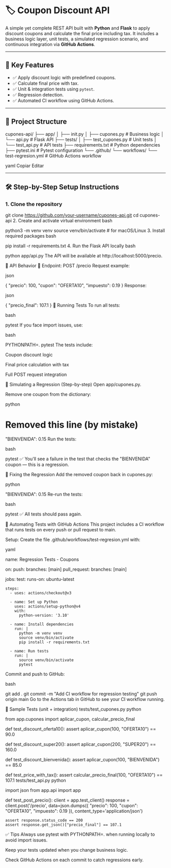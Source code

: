 # 🏷️ Coupon Discount API

A simple yet complete REST API built with **Python** and **Flask** to apply discount coupons and calculate the final price including tax. It includes a business logic layer, unit tests, a simulated regression scenario, and continuous integration via **GitHub Actions**.

---

## 📌 Key Features

- ✅ Apply discount logic with predefined coupons.
- ✅ Calculate final price with tax.
- ✅ Unit & integration tests using `pytest`.
- ✅ Regression detection.
- ✅ Automated CI workflow using GitHub Actions.

---

## 📁 Project Structure

cupones-api/
├── app/
│ ├── init.py
│ ├── cupones.py # Business logic
│ └── api.py # Flask API
├── tests/
│ ├── test_cupones.py # Unit tests
│ └── test_api.py # API tests
├── requirements.txt # Python dependencies
├── pytest.ini # Pytest configuration
└── .github/
└── workflows/
└── test-regresion.yml # GitHub Actions workflow

yaml
Copiar
Editar

---

## 🛠️ Step-by-Step Setup Instructions

### 1. Clone the repository


git clone https://github.com/your-username/cupones-api.git
cd cupones-api
2. Create and activate virtual environment
bash

python3 -m venv venv
source venv/bin/activate  # for macOS/Linux
3. Install required packages
bash

pip install -r requirements.txt
4. Run the Flask API locally
bash

python app/api.py
The API will be available at http://localhost:5000/precio.

🧠 API Behavior
🔁 Endpoint: POST /precio
Request example:

json

{
  "precio": 100,
  "cupon": "OFERTA10",
  "impuesto": 0.19
}
Response:

json

{
  "precio_final": 107.1
}
🧪 Running Tests
To run all tests:

bash

pytest
If you face import issues, use:

bash

PYTHONPATH=. pytest
The tests include:

Coupon discount logic

Final price calculation with tax

Full POST request integration

🔄 Simulating a Regression (Step-by-step)
Open app/cupones.py.

Remove one coupon from the dictionary:

python

# Removed this line (by mistake)
"BIENVENIDA": 0.15
Run the tests:

bash

pytest
✅ You'll see a failure in the test that checks the "BIENVENIDA" coupon — this is a regression.

🧯 Fixing the Regression
Add the removed coupon back in cupones.py:

python

"BIENVENIDA": 0.15
Re-run the tests:

bash

pytest
✅ All tests should pass again.

🤖 Automating Tests with GitHub Actions
This project includes a CI workflow that runs tests on every push or pull request to main.

Setup:
Create the file .github/workflows/test-regresion.yml with:

yaml

name: Regression Tests - Coupons

on:
  push:
    branches: [main]
  pull_request:
    branches: [main]

jobs:
  test:
    runs-on: ubuntu-latest

    steps:
      - uses: actions/checkout@v3

      - name: Set up Python
        uses: actions/setup-python@v4
        with:
          python-version: '3.10'

      - name: Install dependencies
        run: |
          python -m venv venv
          source venv/bin/activate
          pip install -r requirements.txt

      - name: Run tests
        run: |
          source venv/bin/activate
          pytest
          
Commit and push to GitHub:

bash

git add .
git commit -m "Add CI workflow for regression testing"
git push origin main
Go to the Actions tab in GitHub to see your CI workflow running.

🧪 Sample Tests (unit + integration)
tests/test_cupones.py
python

from app.cupones import aplicar_cupon, calcular_precio_final

def test_discount_oferta10():
    assert aplicar_cupon(100, "OFERTA10") == 90.0

def test_discount_super20():
    assert aplicar_cupon(200, "SUPER20") == 160.0

def test_discount_bienvenida():
    assert aplicar_cupon(100, "BIENVENIDA") == 85.0

def test_price_with_tax():
    assert calcular_precio_final(100, "OFERTA10") == 107.1
tests/test_api.py
python

import json
from app.api import app

def test_post_precio():
    client = app.test_client()
    response = client.post('/precio', data=json.dumps({
        "precio": 100,
        "cupon": "OFERTA10",
        "impuesto": 0.19
    }), content_type='application/json')
    
    assert response.status_code == 200
    assert response.get_json()["precio_final"] == 107.1
✅ Tips
Always use pytest with PYTHONPATH=. when running locally to avoid import issues.

Keep your tests updated when you change business logic.

Check GitHub Actions on each commit to catch regressions early.
